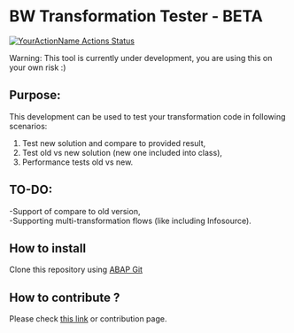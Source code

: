 # BW Transformation Tester - BETA

[![YourActionName Actions Status](https://github.com/pawelwiejkut/bw_trfn_tester/workflows/CI/badge.svg)](https://github.com/pawelwiejkut/bw_trfn_tester/actions)

Warning:
This tool is currently under development, you are using this on your own risk :)

## Purpose:
This development can be used to test your transformation code in following scenarios:

1.  Test new solution and compare to provided result,
2.  Test old vs new solution (new one included into class),
3.  Performance tests old vs new.

## TO-DO:<br />
-Support of compare to old version,<br />
-Supporting multi-transformation flows (like including Infosource).

## How to install
Clone this repository using [ABAP Git](https://github.com/larshp/abapGit)

## How to contribute ?

Please check [this link](https://pawelwiejkut.net/how-to-contribute-abap-projects-on-github/) or contribution page.
